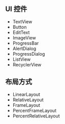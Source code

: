 ## UI 控件
- TextView
- Button
- EditText
- ImageView
- ProgressBar
- AlertDialog
- ProgressDialog
- ListView
- RecyclerView

## 布局方式
- LinearLayout
- RelativeLayout
- FrameLayout
- PercentFrameLayout
- PercentRelativeLayout